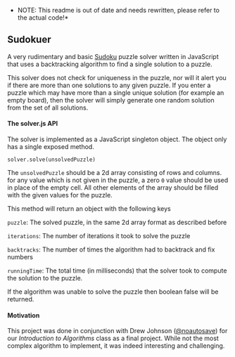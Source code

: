 * NOTE: This readme is out of date and needs rewritten, please refer to the actual code!*

## Sudokuer

A very rudimentary and basic [Sudoku](http://en.wikipedia.org/wiki/Sudoku) puzzle
solver written in JavaScript that uses a backtracking algorithm to find a single
solution to a puzzle.

This solver does not check for uniqueness in the puzzle, nor will it alert you if
there are more than one solutions to any given puzzle. If you enter a puzzle which
may have more than a single unique solution (for example an empty board), then
the solver will simply generate one random solution from the set of all solutions.

#### The solver.js API

The solver is implemented as a JavaScript singleton object. The object only has
a single exposed method.

`solver.solve(unsolvedPuzzle)`

The `unsolvedPuzzle` should be a 2d array consisting of rows and columns. for any
value which is not given in the puzzle, a zero `0` value should be used in place
of the empty cell. All other elements of the array should be filled with the given
values for the puzzle.

This method will return an object with the following keys

`puzzle`: The solved puzzle, in the same 2d array format as described before

`iterations`: The number of iterations it took to solve the puzzle

`backtracks`: The number of times the algorithm had to backtrack and fix numbers

`runningTime`: The total time (in milliseconds) that the solver took to compute
the solution to the puzzle.

If the algorithm was unable to solve the puzzle then boolean false will be returned.

#### Motivation

This project was done in conjunction with Drew Johnson
([@noautosave](https://github.com/noautosave)) for our *Introduction to Algorithms*
class as a final project. While not the most complex algorithm to implement, it
was indeed interesting and challenging.